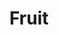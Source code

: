 ---
title: "Fruit"
description: "Of course, a knowledge index isn’t much use if it doesn’t inform future thinking and output. Fruits are what I like to call derivative or ’new’ pieces of content. This is new work created from saplings, mostly longer form essays, projects, etc. At this stage, thoughts and ideas have matured enough to be able to share and collaborate."
---